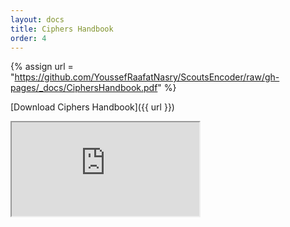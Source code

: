 ```yaml
---
layout: docs
title: Ciphers Handbook
order: 4
---
```


{% assign url = "https://github.com/YoussefRaafatNasry/ScoutsEncoder/raw/gh-pages/_docs/CiphersHandbook.pdf" %}

[Download Ciphers Handbook]({{ url }})

<div class="embed-responsive embed-responsive-4by3">
    <iframe class="embed-responsive-item" src="https://docs.google.com/gview?embedded=true&url={{ url }}"></iframe>
</div>